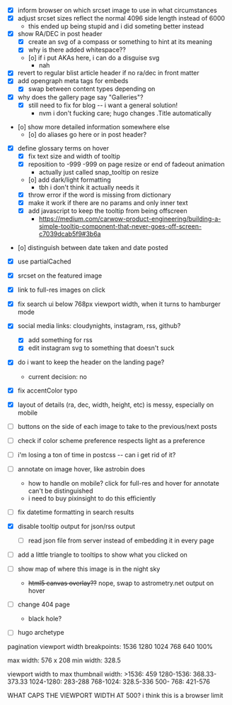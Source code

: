 - [x] inform browser on which srcset image to use in what circumstances
- [x] adjust srcset sizes reflect the normal 4096 side length instead of 6000
  - this ended up being stupid and i did someting better instead
- [x] show RA/DEC in post header
  - [x] create an svg of a compass or something to hint at its meaning
  - [x] why is there added whitespace??
  - [o] if i put AKAs here, i can do a disguise svg
    - nah
- [x] revert to regular blist article header if no ra/dec in front matter
- [x] add opengraph meta tags for embeds
  - [x] swap between content types depending on
- [x] why does the gallery page say "Galleries"?
  - [x] still need to fix for blog -- i want a general solution!
    - nvm i don't fucking care; hugo changes .Title automatically
- [o] show more detailed information somewhere else
  - [o] do aliases go here or in post header?
- [x] define glossary terms on hover
  - [x] fix text size and width of tooltip
  - [x] reposition to -999 -999 on page resize or end of fadeout animation
    - actually just called snap_tooltip on resize
  - [o] add dark/light formatting
    - tbh i don't think it actually needs it
  - [x] throw error if the word is missing from dictionary
  - [x] make it work if there are no params and only inner text
  - [x] add javascript to keep the tooltip from being offscreen
    - https://medium.com/carwow-product-engineering/building-a-simple-tooltip-component-that-never-goes-off-screen-c7039dcab5f9#3b6a
- [o] distinguish between date taken and date posted
- [x] use partialCached
- [x] srcset on the featured image
- [x] link to full-res images on click
- [x] fix search ui below 768px viewport width, when it turns to hamburger mode
- [x] social media links: cloudynights, instagram, rss, github?
  - [x] add something for rss
  - [x] edit instagram svg to something that doesn't suck
- [x] do i want to keep the header on the landing page?
  - current decision: no
- [x] fix accentColor typo
- [x] layout of details (ra, dec, width, height, etc) is messy, especially on mobile
- [ ] buttons on the side of each image to take to the previous/next posts
- [ ] check if color scheme preference respects light as a preference
- [ ] i'm losing a ton of time in postcss -- can i get rid of it?
- [ ] annotate on image hover, like astrobin does
  - how to handle on mobile? click for full-res and hover for annotate can't be distinguished
  - i need to buy pixinsight to do this efficiently
- [ ] fix datetime formatting in search results
- [x] disable tooltip output for json/rss output
  - [ ] read json file from server instead of embedding it in every page
- [ ] add a little triangle to tooltips to show what you clicked on
- [ ] show map of where this image is in the night sky
  - ~~html5 canvas overlay??~~ nope, swap to astrometry.net output on hover
- [ ] change 404 page
  - black hole?
- [ ] hugo archetype


pagination viewport width breakpoints:
1536
1280
1024
768
640
100%

max width: 576 x 208
min width: 328.5

viewport width to max thumbnail width:
\>1536: 459
1280-1536: 368.33-373.33
1024-1280: 283-288
768-1024: 328.5-336
500- 768: 421-576

WHAT CAPS THE VIEWPORT WIDTH AT 500? i think this is a browser limit
